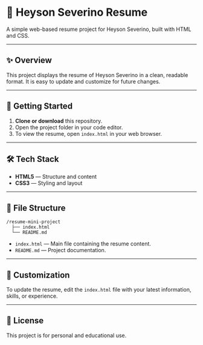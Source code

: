 # 📄 Heyson Severino Resume

A simple web-based resume project for Heyson Severino, built with HTML and CSS.

---

## ✨ Overview

This project displays the resume of Heyson Severino in a clean, readable format. It is easy to update and customize for future changes.

---

## 🚀 Getting Started

1. **Clone or download** this repository.
2. Open the project folder in your code editor.
3. To view the resume, open `index.html` in your web browser.

---

## 🛠️ Tech Stack

- **HTML5** — Structure and content
- **CSS3** — Styling and layout

---

## 📁 File Structure

```
/resume-mini-project
  ├── index.html
  └── README.md
```

- `index.html` — Main file containing the resume content.
- `README.md` — Project documentation.

---

## 📝 Customization

To update the resume, edit the `index.html` file with your latest information, skills, or experience.

---

## 📄 License

This project is for personal and educational use.
